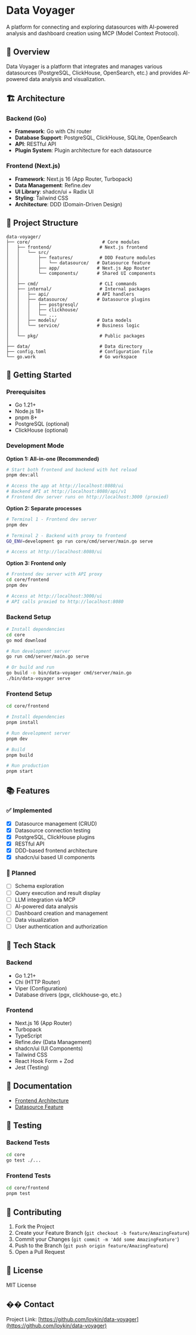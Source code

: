 # Data Voyager

A platform for connecting and exploring datasources with AI-powered analysis and dashboard creation using MCP (Model Context Protocol).

## 🎯 Overview

Data Voyager is a platform that integrates and manages various datasources (PostgreSQL, ClickHouse, OpenSearch, etc.) and provides AI-powered data analysis and visualization.

## 🏗️ Architecture

### Backend (Go)
- **Framework**: Go with Chi router
- **Database Support**: PostgreSQL, ClickHouse, SQLite, OpenSearch
- **API**: RESTful API
- **Plugin System**: Plugin architecture for each datasource

### Frontend (Next.js)
- **Framework**: Next.js 16 (App Router, Turbopack)
- **Data Management**: Refine.dev
- **UI Library**: shadcn/ui + Radix UI
- **Styling**: Tailwind CSS
- **Architecture**: DDD (Domain-Driven Design)

## 📁 Project Structure

```
data-voyager/
├── core/                           # Core modules
│   ├── frontend/                  # Next.js frontend
│   │   └── src/
│   │       ├── features/          # DDD Feature modules
│   │       │   └── datasource/   # Datasource feature
│   │       ├── app/              # Next.js App Router
│   │       └── components/       # Shared UI components
│   │
│   ├── cmd/                       # CLI commands
│   ├── internal/                  # Internal packages
│   │   ├── api/                  # API handlers
│   │   ├── datasource/           # Datasource plugins
│   │   │   ├── postgresql/
│   │   │   ├── clickhouse/
│   │   │   └── ...
│   │   ├── models/               # Data models
│   │   └── service/              # Business logic
│   │
│   └── pkg/                       # Public packages
│
├── data/                          # Data directory
├── config.toml                    # Configuration file
└── go.work                        # Go workspace
```

## 🚀 Getting Started

### Prerequisites
- Go 1.21+
- Node.js 18+
- pnpm 8+
- PostgreSQL (optional)
- ClickHouse (optional)

### Development Mode

**Option 1: All-in-one (Recommended)**
```bash
# Start both frontend and backend with hot reload
pnpm dev:all

# Access the app at http://localhost:8080/ui
# Backend API at http://localhost:8080/api/v1
# Frontend dev server runs on http://localhost:3000 (proxied)
```

**Option 2: Separate processes**
```bash
# Terminal 1 - Frontend dev server
pnpm dev

# Terminal 2 - Backend with proxy to frontend
GO_ENV=development go run core/cmd/server/main.go serve

# Access at http://localhost:8080/ui
```

**Option 3: Frontend only**
```bash
# Frontend dev server with API proxy
cd core/frontend
pnpm dev

# Access at http://localhost:3000/ui
# API calls proxied to http://localhost:8080
```

### Backend Setup

```bash
# Install dependencies
cd core
go mod download

# Run development server
go run cmd/server/main.go serve

# Or build and run
go build -o bin/data-voyager cmd/server/main.go
./bin/data-voyager serve
```

### Frontend Setup

```bash
cd core/frontend

# Install dependencies
pnpm install

# Run development server
pnpm dev

# Build
pnpm build

# Run production
pnpm start
```

## 📚 Features

### ✅ Implemented
- [x] Datasource management (CRUD)
- [x] Datasource connection testing
- [x] PostgreSQL, ClickHouse plugins
- [x] RESTful API
- [x] DDD-based frontend architecture
- [x] shadcn/ui based UI components

### 🚧 Planned
- [ ] Schema exploration
- [ ] Query execution and result display
- [ ] LLM integration via MCP
- [ ] AI-powered data analysis
- [ ] Dashboard creation and management
- [ ] Data visualization
- [ ] User authentication and authorization

## 🔧 Tech Stack

### Backend
- Go 1.21+
- Chi (HTTP Router)
- Viper (Configuration)
- Database drivers (pgx, clickhouse-go, etc.)

### Frontend
- Next.js 16 (App Router)
- Turbopack
- TypeScript
- Refine.dev (Data Management)
- shadcn/ui (UI Components)
- Tailwind CSS
- React Hook Form + Zod
- Jest (Testing)

## 📖 Documentation

- [Frontend Architecture](./core/frontend/ARCHITECTURE.md)
- [Datasource Feature](./core/frontend/src/features/datasource/README.md)

## 🧪 Testing

### Backend Tests
```bash
cd core
go test ./...
```

### Frontend Tests
```bash
cd core/frontend
pnpm test
```

## 🤝 Contributing

1. Fork the Project
2. Create your Feature Branch (`git checkout -b feature/AmazingFeature`)
3. Commit your Changes (`git commit -m 'Add some AmazingFeature'`)
4. Push to the Branch (`git push origin feature/AmazingFeature`)
5. Open a Pull Request

## 📝 License

MIT License

## �� Contact

Project Link: [https://github.com/loykin/data-voyager](https://github.com/loykin/data-voyager)
